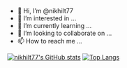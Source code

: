 - 👋 Hi, I’m @nikhilt77
- 👀 I’m interested in ...
- 🌱 I’m currently learning ...
- 💞️ I’m looking to collaborate on ...
- 📫 How to reach me ...

[![nikhilt77's GitHub stats](https://github-readme-stats-olcd.vercel.app/api?username=nikhilt77&show_icons=true&theme=transparent&card_width=400&hide_title=true&hide_border=true)](https://github.com/nikhilt77)  [![Top Langs](https://github-readme-stats-olcd.vercel.app/api/top-langs/?username=nikhilt77&layout=compact&exclude_repo=nikhilt77.github.io&card_width=350&theme=transparent&hide_border=true)](https://github.com/nikhilt77)

<!--
nikhilt77/nikhilt77 is a ✨ special ✨ repository because its `README.md` (this file) appears on your GitHub profile.
You can click the Preview link to take a look at your changes.
--->
